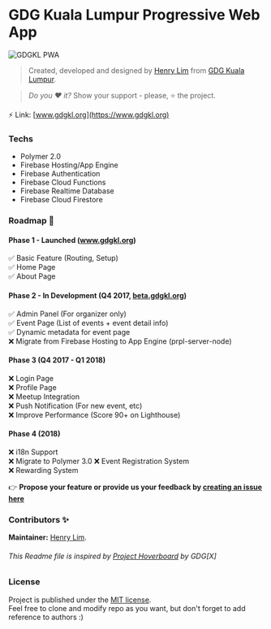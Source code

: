 # GDG Kuala Lumpur Progressive Web App

![GDGKL PWA](https://i.imgur.com/q6l5KBi.png)

> Created, developed and designed by [Henry Lim](https://twitter.com/henrylim96)
from [GDG Kuala Lumpur](http://gdgkl.org/).

> *Do you :heart: it?* Show your support - please, :star: the project.

:zap: Link: [www.gdgkl.org](https://www.gdgkl.org)

### Techs
 - Polymer 2.0  
 - Firebase Hosting/App Engine    
 - Firebase Authentication  
 - Firebase Cloud Functions  
 - Firebase Realtime Database  
 - Firebase Cloud Firestore  

### Roadmap :rocket:
#### Phase 1 - Launched (www.gdgkl.org)
 :white_check_mark: Basic Feature (Routing, Setup)  
 :white_check_mark: Home Page  
 :white_check_mark: About Page  
#### Phase 2 - In Development (Q4 2017, [beta.gdgkl.org](beta.gdgkl.org))
 :white_check_mark: Admin Panel (For organizer only)  
 :white_check_mark: Event Page (List of events + event detail info)  
 :white_check_mark: Dynamic metadata for event page  
 :x: Migrate from Firebase Hosting to App Engine (prpl-server-node)   
#### Phase 3 (Q4 2017 - Q1 2018)
 :x: Login Page  
 :x: Profile Page  
 :x: Meetup Integration  
 :x: Push Notification (For new event, etc)   
 :x: Improve Performance (Score 90+ on Lighthouse)  
#### Phase 4 (2018)
 :x: i18n Support  
 :x: Migrate to Polymer 3.0
 :x: Event Registration System  
 :x: Rewarding System  
 
 :point_right: __Propose your feature or provide us your feedback by [creating an issue here](https://github.com/GDGKualaLumpur/gdg-kl/issues/new)__

### Contributors :sparkles:
__Maintainer:__ [Henry Lim](https://github.com/limhenry).
 
###### This Readme file is inspired by [Project Hoverboard](https://github.com/gdg-x/hoverboard) by GDG[X]

### License

Project is published under the [MIT license](https://github.com/GDGKualaLumpur/gdg-kl/blob/master/LICENSE.md).  
Feel free to clone and modify repo as you want, but don't forget to add reference to authors :)
